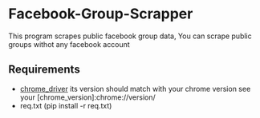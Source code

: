 # Facebook-Group-Scrapper

This program scrapes public facebook group data, You can scrape public groups withot any facebook account

## Requirements
- [chrome_driver](https://chromedriver.chromium.org/downloads) its version should match with your chrome version 
see your [chrome_version]:chrome://version/
- req.txt  (pip install -r req.txt)

